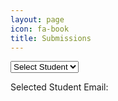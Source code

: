 ```yaml
---
layout: page
icon: fa-book
title: Submissions
---
```


<html lang="en">
<head>
    <meta charset="UTF-8">
    <meta name="viewport" content="width=device-width, initial-scale=1.0">
    <title>Assignment Viewer</title>
    <style>
        table {
            border-collapse: collapse;
            width: 100%;
        }
        th, td {
            border: 1px solid black;
            padding: 8px;
            text-align: left;
        }
        tr:nth-child(even) {
            background-color: #f2f2f2;
        }
        th {
            background-color: #4CAF50;
            color: white;
        }
    </style>
</head>
<body>
    <select id="studentDropdown" onchange="showSelectedStudentEmail()">
        <option value="" disabled selected>Select Student</option>
    </select>
    <p>Selected Student Email: <span id="selectedStudentEmail"></span></p>
    <div id="assignmentsContainer">
        <!-- Assignment details will be shown here -->
    </div>
</body>
<script>
    document.addEventListener('DOMContentLoaded', function () {
        fetch('http://localhost:8087/api/grade/')
            .then(response => response.json())
            .then(data => {
                const dropdown = document.getElementById('studentDropdown');
                data.forEach(student => {
                    const option = document.createElement('option');
                    option.value = student.email;
                    option.textContent = student.email;
                    dropdown.appendChild(option);
                });
            })
            .catch(error => {
                console.error('Error fetching student data:', error);
            });
    });
    function showSelectedStudentEmail() {
        var selectedStudentEmail = document.getElementById("studentDropdown").value;
        document.getElementById("selectedStudentEmail").textContent = selectedStudentEmail;
        showAssignments(selectedStudentEmail);
    }
    function showAssignments(studentEmail) {
        var assignmentsContainer = document.getElementById("assignmentsContainer");
        assignmentsContainer.innerHTML = ""; // Clear previous assignment details
        if (studentEmail) {
            fetch('http://localhost:8087/api/grade/email/' + studentEmail)
                .then(response => response.json())
                .then(assignments => {
                    if (assignments.length > 0) {
                        var table = document.createElement("table");
                        var header = table.createTHead();
                        var row = header.insertRow(0);
                        var cell = row.insertCell(0);
                        cell.textContent = "Assignment Title";
                        assignments.forEach(function(assignment) {
                            var row = table.insertRow(-1);
                            var cell = row.insertCell(0);
                            cell.textContent = assignment.title;
                        });
                        assignmentsContainer.appendChild(table);
                    } else {
                        assignmentsContainer.textContent = "No assignments submitted by this student.";
                    }
                })
                .catch(error => {
                    console.error('Error fetching assignment data:', error);
                });
        }
    }
</script>
</html>
